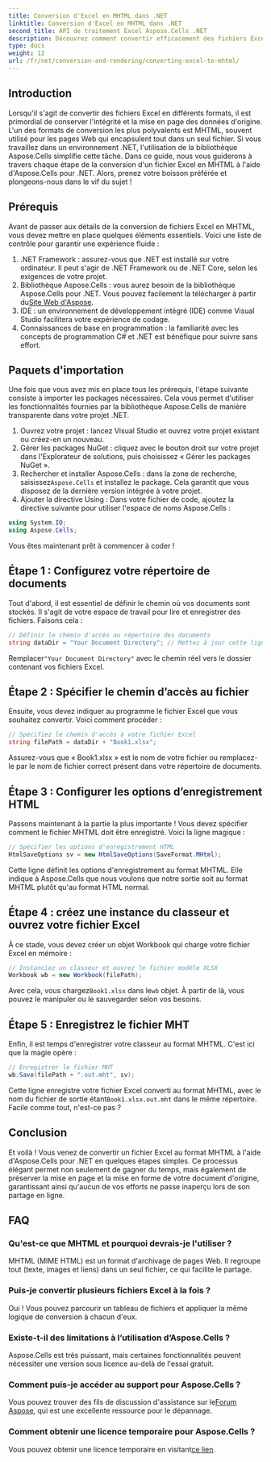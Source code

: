 ```yaml
---
title: Conversion d'Excel en MHTML dans .NET
linktitle: Conversion d'Excel en MHTML dans .NET
second_title: API de traitement Excel Aspose.Cells .NET
description: Découvrez comment convertir efficacement des fichiers Excel au format MHTML dans .NET avec Aspose.Cells, améliorant ainsi vos capacités de création de rapports et de partage de données.
type: docs
weight: 12
url: /fr/net/conversion-and-rendering/converting-excel-to-mhtml/
---
```

## Introduction

Lorsqu'il s'agit de convertir des fichiers Excel en différents formats, il est primordial de conserver l'intégrité et la mise en page des données d'origine. L'un des formats de conversion les plus polyvalents est MHTML, souvent utilisé pour les pages Web qui encapsulent tout dans un seul fichier. Si vous travaillez dans un environnement .NET, l'utilisation de la bibliothèque Aspose.Cells simplifie cette tâche. Dans ce guide, nous vous guiderons à travers chaque étape de la conversion d'un fichier Excel en MHTML à l'aide d'Aspose.Cells pour .NET. Alors, prenez votre boisson préférée et plongeons-nous dans le vif du sujet !

## Prérequis

Avant de passer aux détails de la conversion de fichiers Excel en MHTML, vous devez mettre en place quelques éléments essentiels. Voici une liste de contrôle pour garantir une expérience fluide :

1. .NET Framework : assurez-vous que .NET est installé sur votre ordinateur. Il peut s'agir de .NET Framework ou de .NET Core, selon les exigences de votre projet.
2.  Bibliothèque Aspose.Cells : vous aurez besoin de la bibliothèque Aspose.Cells pour .NET. Vous pouvez facilement la télécharger à partir du[Site Web d'Aspose](https://releases.aspose.com/cells/net/).
3. IDE : un environnement de développement intégré (IDE) comme Visual Studio facilitera votre expérience de codage.
4. Connaissances de base en programmation : la familiarité avec les concepts de programmation C# et .NET est bénéfique pour suivre sans effort.

## Paquets d'importation

Une fois que vous avez mis en place tous les prérequis, l'étape suivante consiste à importer les packages nécessaires. Cela vous permet d'utiliser les fonctionnalités fournies par la bibliothèque Aspose.Cells de manière transparente dans votre projet .NET.

1. Ouvrez votre projet : lancez Visual Studio et ouvrez votre projet existant ou créez-en un nouveau.
2. Gérer les packages NuGet : cliquez avec le bouton droit sur votre projet dans l'Explorateur de solutions, puis choisissez « Gérer les packages NuGet ».
3.  Rechercher et installer Aspose.Cells : dans la zone de recherche, saisissez`Aspose.Cells` et installez le package. Cela garantit que vous disposez de la dernière version intégrée à votre projet.
4. Ajouter la directive Using : Dans votre fichier de code, ajoutez la directive suivante pour utiliser l'espace de noms Aspose.Cells :

```csharp
using System.IO;
using Aspose.Cells;
```

Vous êtes maintenant prêt à commencer à coder !

## Étape 1 : Configurez votre répertoire de documents

Tout d'abord, il est essentiel de définir le chemin où vos documents sont stockés. Il s'agit de votre espace de travail pour lire et enregistrer des fichiers. Faisons cela :

```csharp
// Définir le chemin d'accès au répertoire des documents
string dataDir = "Your Document Directory"; // Mettez à jour cette ligne en conséquence
```

 Remplacer`"Your Document Directory"` avec le chemin réel vers le dossier contenant vos fichiers Excel.

## Étape 2 : Spécifier le chemin d’accès au fichier

Ensuite, vous devez indiquer au programme le fichier Excel que vous souhaitez convertir. Voici comment procéder :

```csharp
// Spécifiez le chemin d'accès à votre fichier Excel
string filePath = dataDir + "Book1.xlsx";
```

Assurez-vous que « Book1.xlsx » est le nom de votre fichier ou remplacez-le par le nom de fichier correct présent dans votre répertoire de documents.

## Étape 3 : Configurer les options d’enregistrement HTML

Passons maintenant à la partie la plus importante ! Vous devez spécifier comment le fichier MHTML doit être enregistré. Voici la ligne magique :

```csharp
// Spécifier les options d'enregistrement HTML
HtmlSaveOptions sv = new HtmlSaveOptions(SaveFormat.MHtml);
```

Cette ligne définit les options d'enregistrement au format MHTML. Elle indique à Aspose.Cells que nous voulons que notre sortie soit au format MHTML plutôt qu'au format HTML normal.

## Étape 4 : créez une instance du classeur et ouvrez votre fichier Excel

À ce stade, vous devez créer un objet Workbook qui charge votre fichier Excel en mémoire :

```csharp
// Instanciez un classeur et ouvrez le fichier modèle XLSX
Workbook wb = new Workbook(filePath);
```

 Avec cela, vous chargez`Book1.xlsx` dans le`wb` objet. À partir de là, vous pouvez le manipuler ou le sauvegarder selon vos besoins.

## Étape 5 : Enregistrez le fichier MHT

Enfin, il est temps d'enregistrer votre classeur au format MHTML. C'est ici que la magie opère :

```csharp
// Enregistrer le fichier MHT
wb.Save(filePath + ".out.mht", sv);
```

 Cette ligne enregistre votre fichier Excel converti au format MHTML, avec le nom du fichier de sortie étant`Book1.xlsx.out.mht` dans le même répertoire. Facile comme tout, n'est-ce pas ?

## Conclusion

Et voilà ! Vous venez de convertir un fichier Excel au format MHTML à l'aide d'Aspose.Cells pour .NET en quelques étapes simples. Ce processus élégant permet non seulement de gagner du temps, mais également de préserver la mise en page et la mise en forme de votre document d'origine, garantissant ainsi qu'aucun de vos efforts ne passe inaperçu lors de son partage en ligne.

## FAQ

### Qu'est-ce que MHTML et pourquoi devrais-je l'utiliser ?
MHTML (MIME HTML) est un format d'archivage de pages Web. Il regroupe tout (texte, images et liens) dans un seul fichier, ce qui facilite le partage.

### Puis-je convertir plusieurs fichiers Excel à la fois ?
Oui ! Vous pouvez parcourir un tableau de fichiers et appliquer la même logique de conversion à chacun d'eux.

### Existe-t-il des limitations à l’utilisation d’Aspose.Cells ?
Aspose.Cells est très puissant, mais certaines fonctionnalités peuvent nécessiter une version sous licence au-delà de l'essai gratuit.

### Comment puis-je accéder au support pour Aspose.Cells ?
 Vous pouvez trouver des fils de discussion d'assistance sur le[Forum Aspose](https://forum.aspose.com/c/cells/9), qui est une excellente ressource pour le dépannage.

### Comment obtenir une licence temporaire pour Aspose.Cells ?
 Vous pouvez obtenir une licence temporaire en visitant[ce lien](https://purchase.aspose.com/temporary-license/).